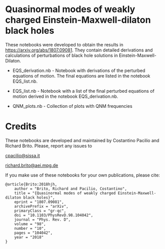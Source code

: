 # Quasinormal modes of weakly charged Einstein-Maxwell-dilaton black holes

These notebooks were developed to obtain the results in https://arxiv.org/abs/1807.09081. They contain detailed derivations and calculations
of perturbations of black hole solutions in Einstein-Maxwell-Dilaton.


* EQS_derivation.nb - Notebook with derivations of the perturbed equations of motion. The final equations are listed in the notebook EQS_list.nb.

* EQS_list.nb - Notebook with a list of the final perturbed equations of motion derived in the notebook EQS_derivation.nb.

* QNM_plots.nb - Collection of plots with QNM frequencies



# Credits

These notebooks are developed and maintained by Costantino Pacilio and Richard Brito. Please, report any issues to

cpacilio@sissa.it

richard.brito@aei.mpg.de

If you make use of these notebooks for your own publications, please cite:
```
@article{Brito:2018hjh,
    author = "Brito, Richard and Pacilio, Costantino",
    title = "{Quasinormal modes of weakly charged Einstein-Maxwell-dilaton black holes}",
    eprint = "1807.09081",
    archivePrefix = "arXiv",
    primaryClass = "gr-qc",
    doi = "10.1103/PhysRevD.98.104042",
    journal = "Phys. Rev. D",
    volume = "98",
    number = "10",
    pages = "104042",
    year = "2018"
}
```
